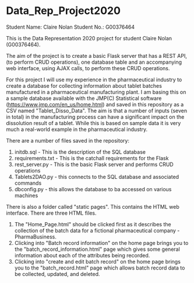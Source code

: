 # Data_Rep_Project2020

Student Name: Claire Nolan
Student No.: G00376464

This is the Data Representation 2020 project for student Claire Nolan (G00376464).

The aim of the project is to create a basic Flask server that has a REST API, (to perform CRUD operations), one database table and an accompanying web interface, using AJAX calls, to perform these CRUD operations.

For this project I will use my experience in the pharmaceutical industry to create a database for collecting information about tablet batches manufactured in a pharmaceutical manufacturing plant. I am basing this on a sample database available with the JMP(C) Statistical software (https://www.jmp.com/en_us/home.html) and saved in this repository as a CSV named "Tablet_Disso_Data". The aim is that a number of inputs (seven in total) in the manufacturing process can have a significant impact on the dissolution result of a tablet. While this is based on sample data it is very much a real-world example in the pharmaceutical industry.

There are a number of files saved in the repository:
1. initdb.sql - This is the description of the SQL database
2. requirements.txt - This is the catchall requirements for the Flask
3. rest_server.py - This is the basic Flask server and performs CRUD operations
4. Tablets2DAO.py - this connects to the SQL database and associated commands
5. dbconfig.py - this allows the database to ba accessed on various machines

There is also a folder called "static pages". This contains the HTML web interface. There are three HTML files. 
1. The "Home_Page.html" should be clicked first as it describes the collection of the batch data for a fictional pharmaceutical company - PharmaBusiness. 
2. Clicking into "Batch record information" on the home page brings you to the "batch_record_information.html" page which gives some general information about each of the attributes being recorded. 
3. Clicking into "create and edit batch record" on the home page brings you to the "batch_record.html" page which allows batch record data to be collected, updated, and deleted.
